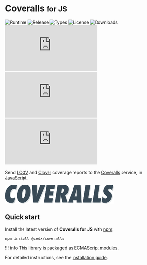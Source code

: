 # Coveralls <small>for JS</small>
![Runtime](https://badgen.net/npm/node/@cedx/coveralls) ![Release](https://badgen.net/npm/v/@cedx/coveralls) ![Types](https://badgen.net/npm/types/@cedx/coveralls) ![License](https://badgen.net/npm/license/@cedx/coveralls) ![Downloads](https://badgen.net/npm/dt/@cedx/coveralls) ![Dependencies](https://badgen.net/david/dep/cedx/coveralls.js) ![Coverage](https://badgen.net/coveralls/c/github/cedx/coveralls.js) ![Build](https://badgen.net/github/checks/cedx/coveralls.js)

Send [LCOV](http://ltp.sourceforge.net/coverage/lcov.php) and [Clover](https://www.atlassian.com/software/clover) coverage reports to the [Coveralls](https://coveralls.io) service,
in [JavaScript](https://developer.mozilla.org/en-US/docs/Web/JavaScript).

![Coveralls](img/coveralls.png)

## Quick start
Install the latest version of **Coveralls for JS** with [npm](https://www.npmjs.com):

```shell
npm install @cedx/coveralls
```

!!! info
    This library is packaged as [ECMAScript modules](https://nodejs.org/api/esm.html).

For detailed instructions, see the [installation guide](installation.md).
